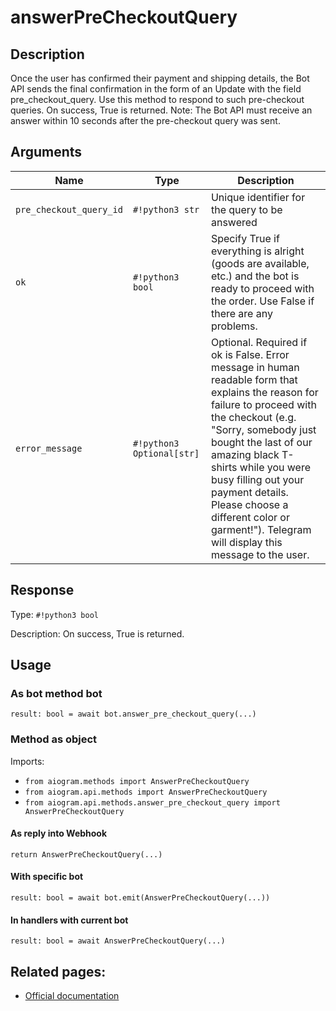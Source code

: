 # answerPreCheckoutQuery

## Description

Once the user has confirmed their payment and shipping details, the Bot API sends the final confirmation in the form of an Update with the field pre_checkout_query. Use this method to respond to such pre-checkout queries. On success, True is returned. Note: The Bot API must receive an answer within 10 seconds after the pre-checkout query was sent.


## Arguments

| Name | Type | Description |
| - | - | - |
| `pre_checkout_query_id` | `#!python3 str` | Unique identifier for the query to be answered |
| `ok` | `#!python3 bool` | Specify True if everything is alright (goods are available, etc.) and the bot is ready to proceed with the order. Use False if there are any problems. |
| `error_message` | `#!python3 Optional[str]` | Optional. Required if ok is False. Error message in human readable form that explains the reason for failure to proceed with the checkout (e.g. "Sorry, somebody just bought the last of our amazing black T-shirts while you were busy filling out your payment details. Please choose a different color or garment!"). Telegram will display this message to the user. |



## Response

Type: `#!python3 bool`

Description: On success, True is returned.


## Usage


### As bot method bot

```python3
result: bool = await bot.answer_pre_checkout_query(...)
```

### Method as object

Imports:

- `from aiogram.methods import AnswerPreCheckoutQuery`
- `from aiogram.api.methods import AnswerPreCheckoutQuery`
- `from aiogram.api.methods.answer_pre_checkout_query import AnswerPreCheckoutQuery`

#### As reply into Webhook
```python3
return AnswerPreCheckoutQuery(...)
```

#### With specific bot
```python3
result: bool = await bot.emit(AnswerPreCheckoutQuery(...))
```

#### In handlers with current bot
```python3
result: bool = await AnswerPreCheckoutQuery(...)
```


## Related pages:

- [Official documentation](https://core.telegram.org/bots/api#answerprecheckoutquery)
